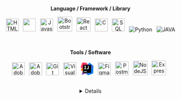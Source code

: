 <strong><p align="center">Language / Framework / Library</p></strong>
<p align="center"> 
<img src="https://cdn.jsdelivr.net/gh/devicons/devicon/icons/html5/html5-original.svg" title="HTML" height= 35 width=35/>&nbsp;&nbsp;
<img src="https://cdn.jsdelivr.net/gh/devicons/devicon/icons/css3/css3-original.svg" height= 35 width=35/>&nbsp;&nbsp;
<img src="https://cdn.jsdelivr.net/gh/devicons/devicon/icons/javascript/javascript-original.svg" title="Javascript" height= 35 width=35/>&nbsp;&nbsp;
<img src="https://cdn.jsdelivr.net/gh/devicons/devicon/icons/bootstrap/bootstrap-original.svg" title="Bootstrap" height= 40 width=40/>&nbsp;&nbsp;
<img src="https://cdn.jsdelivr.net/gh/devicons/devicon/icons/react/react-original.svg" title="React" height= 38 width=38/>&nbsp;&nbsp;
<img src="https://cdn.jsdelivr.net/gh/devicons/devicon/icons/c/c-original.svg" title="C" height= 35 width=35/>&nbsp;&nbsp;
<img src="https://i.ibb.co/jDHjxy4/pngwing-com-removebg-preview.png" title="SQL" height= 35 width=35/>&nbsp;&nbsp;
<img src="https://cdn.jsdelivr.net/gh/devicons/devicon/icons/python/python-original.svg" title="Python" height= 40 width 40/>&nbsp;&nbsp;
<img src="https://cdn.jsdelivr.net/gh/devicons/devicon/icons/java/java-original.svg" title="JAVA" height= 40 width 40/>
</p>

<br>

<strong><p align="center">Tools / Software</p></strong>
<p align="center">
<img src="https://cdn.jsdelivr.net/gh/devicons/devicon/icons/illustrator/illustrator-line.svg" title="Adobe Illustrator" width="35" height="35"/>&nbsp;&nbsp;
<img src="https://cdn.jsdelivr.net/gh/devicons/devicon/icons/photoshop/photoshop-line.svg" title="Adobe Photoshop" width="35" height="35"/>&nbsp;&nbsp;
<img src="https://cdn.jsdelivr.net/gh/devicons/devicon/icons/git/git-original.svg" title="Git" width="35" height="35"/>&nbsp;&nbsp;
<img src="https://cdn.jsdelivr.net/gh/devicons/devicon/icons/vscode/vscode-original.svg" title="Visual Studio Code" width="35" height="35"/>&nbsp;&nbsp;
<img src="https://github.com/mustan-ali/img/blob/main/logo/intellijidea.png" title="IntelliJ IDEA" width="35" height="35"/>&nbsp;&nbsp;
<img src="https://cdn.jsdelivr.net/gh/devicons/devicon/icons/figma/figma-original.svg" title="Figma" width="35" height="35"/>&nbsp;&nbsp;
<img src="https://www.vectorlogo.zone/logos/getpostman/getpostman-icon.svg" title="Postman" width="37" height="37"/>&nbsp;&nbsp;
<img src="https://cdn.jsdelivr.net/gh/devicons/devicon/icons/nodejs/nodejs-plain.svg" title="NodeJS" width="39" height="39"/>&nbsp;&nbsp;
<img src="https://i.ibb.co/c6CMfC9/icons8-express-js-160.png" title="ExpressJS" width="40" height="40"/>&nbsp;&nbsp;
</p>

<br>

<details align="center">
<div align="center">
<img align="center" src="https://streak-stats.demolab.com?user=mustan-ali&theme=dark&border_radius=5&date_format=j%2Fn%5B%2FY%5D&fire=00FF00&ring=00FF00&currStreakLabel=00FF00" alt="Mustan's Github Stats" width = 300><br>
<img align="center" src="https://github-readme-stats.vercel.app/api/top-langs/?username=mustan-ali&layout=compact&langs_count=10&theme=transparent" alt="Mustan's Github Stats" width = 300 height = 250><br>
<img src="https://api.visitorbadge.io/api/visitors?path=https%3A%2F%2Fgithub.com%2Fmustan-ali&label=Views&labelColor=%23000000&countColor=%23303030&style=flat-square" />
</div>
</details>
